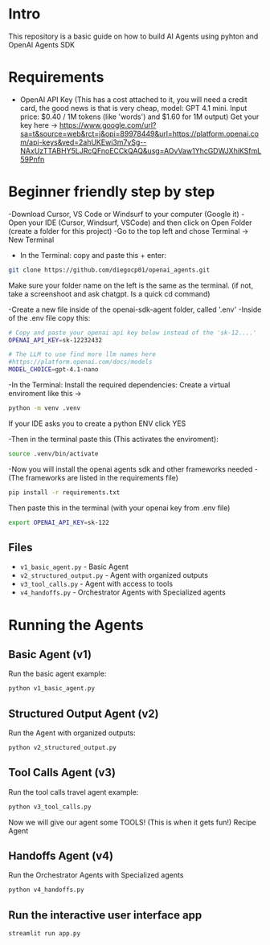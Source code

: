 # Intro

This repository is a basic guide on how to build AI Agents using pyhton and OpenAI Agents SDK

# Requirements

- OpenAI API Key (This has a cost attached to it, you will need a credit card, the good news is that is very cheap, model: GPT 4.1 mini. Input price: $0.40 / 1M tokens (like 'words') and $1.60 for 1M output) Get your key here -> https://www.google.com/url?sa=t&source=web&rct=j&opi=89978449&url=https://platform.openai.com/api-keys&ved=2ahUKEwi3m7vSg--NAxUzTTABHY5LJRcQFnoECCkQAQ&usg=AOvVaw1YhcGDWJXhiKSfmL59Pnfn


# Beginner friendly step by step

-Download Cursor, VS Code or Windsurf to your computer (Google it)
-Open your IDE (Cursor, Windsurf, VSCode) and then click on Open Folder (create a folder for this project)
-Go to the top left and chose Terminal -> New Terminal
- In the Terminal: copy and paste this + enter:
```bash
git clone https://github.com/diegocp01/openai_agents.git
```

Make sure your folder name on the left is the same as the terminal. (if not, take a screenshoot and ask chatgpt. Is a quick cd command)

-Create a new file inside of the openai-sdk-agent folder, called '.env'
-Inside of the .env file copy this:

```bash
# Copy and paste your openai api key below instead of the 'sk-12....'
OPENAI_API_KEY=sk-12232432

# The LLM to use find more llm names here
#https://platform.openai.com/docs/models
MODEL_CHOICE=gpt-4.1-nano
```

-In the Terminal: Install the required dependencies:
Create a virtual enviroment like this ->
```bash
python -m venv .venv
```
If your IDE asks you to create a python ENV click YES

-Then in the terminal paste this (This activates the enviroment): 
```bash
source .venv/bin/activate
```

-Now you will install the openai agents sdk and other frameworks needed
-(The frameworks are listed in the requirements file)
```bash
pip install -r requirements.txt
```

Then paste this in the terminal (with your openai key from .env file)
```bash
export OPENAI_API_KEY=sk-122
```


## Files

- `v1_basic_agent.py` - Basic Agent
- `v2_structured_output.py` - Agent with organized outputs
- `v3_tool_calls.py` - Agent with access to tools
- `v4_handoffs.py` - Orchestrator Agents with Specialized agents

# Running the Agents
## Basic Agent (v1)

Run the basic agent example:

```bash
python v1_basic_agent.py
```

## Structured Output Agent (v2)

Run the Agent with organized outputs:

```bash
python v2_structured_output.py
```

## Tool Calls Agent (v3)

Run the tool calls travel agent example:

```bash
python v3_tool_calls.py
```

Now we will give our agent some TOOLS! (This is when it gets fun!)
Recipe Agent

## Handoffs Agent (v4)

Run the Orchestrator Agents with Specialized agents

```bash
python v4_handoffs.py
```

## Run the interactive user interface app

```bash
streamlit run app.py
```